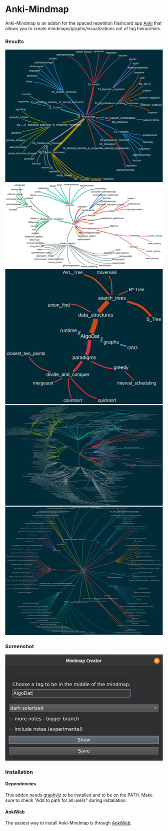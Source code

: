# Anki-Mindmap
Anki-Mindmap is an addon for the spaced repetition flashcard app [Anki](https://apps.ankiweb.net/) that allows you to create mindmaps/graphs/visualizations out of tag hierarchies.

### Results
![](images/03_Physiology.svg)
![](images/ADM.svg)
![](images/AlgoDat.svg)
![](images/ADM_with_notes.svg)
![](images/lineare_algebra_with_notes.svg)

### Screenshot
![](images/mindmap_creator_dialog.png)

### Installation
#### Dependencies
This addon needs [graphviz](https://graphviz.org/download/) to be installed and to be on the PATH.
Make sure to check "Add to path for all users" during installation.

#### AnkiWeb
The easiest way to install Anki-Mindmap is through [AnkiWeb](https://ankiweb.net/shared/info/965278890).
